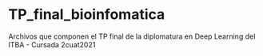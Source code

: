 # TP_final_bioinfomatica
Archivos que componen el TP final de la diplomatura en Deep Learning del ITBA - Cursada 2cuat2021
